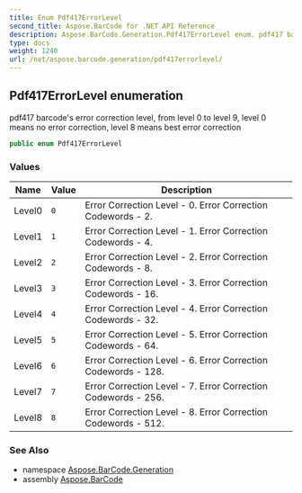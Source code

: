 ```yaml
---
title: Enum Pdf417ErrorLevel
second_title: Aspose.BarCode for .NET API Reference
description: Aspose.BarCode.Generation.Pdf417ErrorLevel enum. pdf417 barcodes error correction level from level 0 to level 9 level 0 means no error correction level 8 means best error correction
type: docs
weight: 1240
url: /net/aspose.barcode.generation/pdf417errorlevel/
---
```

## Pdf417ErrorLevel enumeration

pdf417 barcode's error correction level, from level 0 to level 9, level 0 means no error correction, level 8 means best error correction

```csharp
public enum Pdf417ErrorLevel
```

### Values

| Name | Value | Description |
| --- | --- | --- |
| Level0 | `0` | Error Correction Level - 0. Error Correction Codewords - 2. |
| Level1 | `1` | Error Correction Level - 1. Error Correction Codewords - 4. |
| Level2 | `2` | Error Correction Level - 2. Error Correction Codewords - 8. |
| Level3 | `3` | Error Correction Level - 3. Error Correction Codewords - 16. |
| Level4 | `4` | Error Correction Level - 4. Error Correction Codewords - 32. |
| Level5 | `5` | Error Correction Level - 5. Error Correction Codewords - 64. |
| Level6 | `6` | Error Correction Level - 6. Error Correction Codewords - 128. |
| Level7 | `7` | Error Correction Level - 7. Error Correction Codewords - 256. |
| Level8 | `8` | Error Correction Level - 8. Error Correction Codewords - 512. |

### See Also

* namespace [Aspose.BarCode.Generation](../../aspose.barcode.generation/)
* assembly [Aspose.BarCode](../../)



